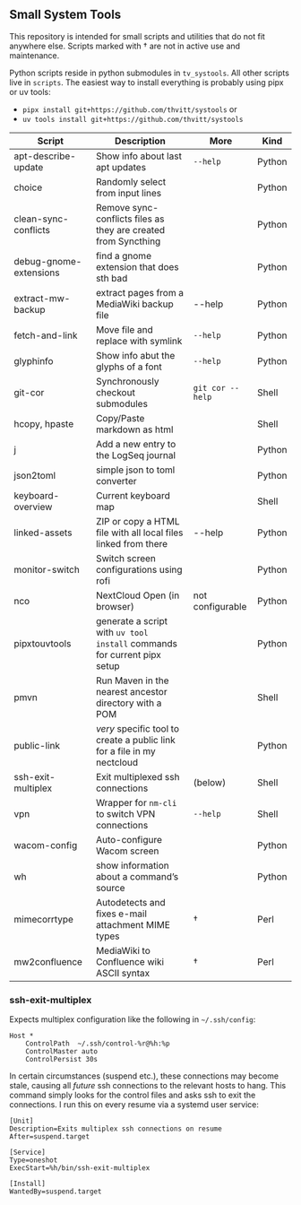 ## Small System Tools

This repository is intended for small scripts and utilities that do not fit anywhere else. Scripts marked with † are not in active use and maintenance.

Python scripts reside in python submodules in `tv_systools`. All other scripts live in `scripts`. The easiest way to install everything is probably using pipx or uv tools:

- `pipx install git+https://github.com/thvitt/systools` or
- `uv tools install git+https://github.com/thvitt/systools`

| Script                 | Description                                                              | More             | Kind   |
| ---------------------- | -----------------------------------------------------------------------  | ---------------- | ------ |
| apt-describe-update    | Show info about last apt updates                                         | `--help`         | Python |
| choice                 | Randomly select from input lines                                         |                  | Python |
| clean-sync-conflicts   | Remove sync-conflicts files as they are created from Syncthing           |                  | Python |
| debug-gnome-extensions | find a gnome extension that does sth bad                                 |                  | Python |
| extract-mw-backup      | extract pages from a MediaWiki backup file                               | --help           | Python |
| fetch-and-link         | Move file and replace with symlink                                       | `--help`         | Python |
| glyphinfo              | Show info abut the glyphs of a font                                      | `--help`         | Python |
| git-cor                | Synchronously checkout submodules                                        | `git cor --help` | Shell  |
| hcopy, hpaste          | Copy/Paste markdown as html                                              |                  | Shell  |
| j                      | Add a new entry to the LogSeq journal                                    |                  | Python |
| json2toml              | simple json to toml converter                                            |                  | Python |
| keyboard-overview      | Current keyboard map                                                     |                  | Shell  |
| linked-assets          | ZIP or copy a HTML file with all local files linked from there           | --help           | Python |
| monitor-switch         | Switch screen configurations using rofi                                  |                  | Python |
| nco                    | NextCloud Open (in browser)                                              | not configurable | Python |
| pipxtouvtools          | generate a script with `uv tool install` commands for current pipx setup |                  | Python |
| pmvn                   | Run Maven in the nearest ancestor directory with a POM                   |                  | Shell  |
| public-link            | _very_ specific tool to create a public link for a file in my nectcloud  |                  | Python |
| ssh-exit-multiplex     | Exit multiplexed ssh connections                                         | (below)          | Shell  |
| vpn                    | Wrapper for `nm-cli` to switch VPN connections                           | `--help`         | Shell  |
| wacom-config           | Auto-configure Wacom screen                                              |                  | Python |
| wh                     | show information about a command’s source                                |                  | Python |
| mimecorrtype           | Autodetects and fixes e-mail attachment MIME types                       | †                | Perl   |
| mw2confluence          | MediaWiki to Confluence wiki ASCII syntax                                | †                | Perl   |

### ssh-exit-multiplex

Expects multiplex configuration like the following in `~/.ssh/config`:

```
Host *
    ControlPath  ~/.ssh/control-%r@%h:%p
    ControlMaster auto
    ControlPersist 30s
```

In certain circumstances (suspend etc.), these connections may become stale, causing all _future_ ssh connections to the relevant hosts to hang. This command simply looks for the control files and asks ssh to exit the connections. I run this on every resume via a systemd user service:

```systemd
[Unit]
Description=Exits multiplex ssh connections on resume
After=suspend.target

[Service]
Type=oneshot
ExecStart=%h/bin/ssh-exit-multiplex

[Install]
WantedBy=suspend.target
```
